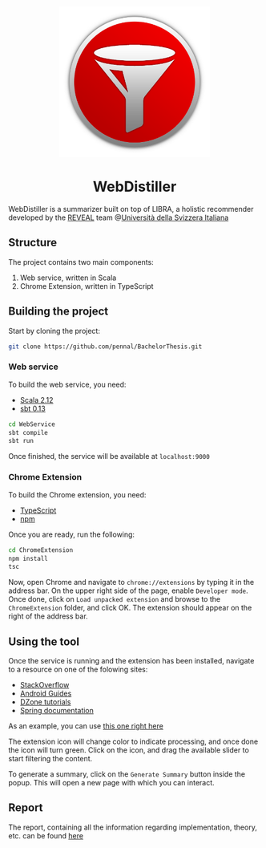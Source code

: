 <div align="center">
	<img src="Other/ThesisLogo.png" width="300pt"/>
	<h1>WebDistiller</h1>
</div>
WebDistiller is a summarizer built on top of LIBRA, a holistic recommender developed by the <a href="http://reveal.inf.usi.ch/">REVEAL</a> team @<a href="http://www.inf.usi.ch/">Università della Svizzera Italiana</a>

## Structure
The project contains two main components: 

 1. Web service, written in Scala
 2. Chrome Extension, written in TypeScript

## Building the project
Start by cloning the project:

```bash
git clone https://github.com/pennal/BachelorThesis.git
```

### Web service
To build the web service, you need:

 * [Scala 2.12](http://www.scala-lang.org/download/)
 * [sbt 0.13](http://www.scala-sbt.org/download.html)

```bash
cd WebService
sbt compile
sbt run
```
Once finished, the service will be available at `localhost:9000`

### Chrome Extension
To build the Chrome extension, you need:

 * [TypeScript](https://www.typescriptlang.org/#download-links)
 * [npm](https://www.npmjs.com/get-npm)

Once you are ready, run the following:

```bash
cd ChromeExtension
npm install
tsc
```
Now, open Chrome and navigate to `chrome://extensions` by typing it in the address bar. On the upper right side of the page, enable `Developer mode`. Once done, click on `Load unpacked extension` and browse to the `ChromeExtension` folder, and click OK. The extension should appear on the right of the address bar. 

## Using the tool

Once the service is running and the extension has been installed, navigate to a resource on one of the folowing sites:

 * [StackOverflow](http://stackoverflow.com)
 * [Android Guides](https://developer.android.com/guide/index.html)
 * [DZone tutorials](http://dzone.com)
 * [Spring documentation](http://docs.spring.io/spring/docs/current/spring-framework-reference/html/)

As an example, you can use [this one right here](http://stackoverflow.com/questions/2592453/problem-with-extending-jpanel)

The extension icon will change color to indicate processing, and once done the icon will turn green. Click on the icon, and drag the available slider to start filtering the content. 

To generate a summary, click on the `Generate Summary` button inside the popup. This will open a new page with which you can interact. 

## Report
The report, containing all the information regarding implementation, theory, etc. can be found [here](https://github.com/pennal/BachelorThesisReport)
